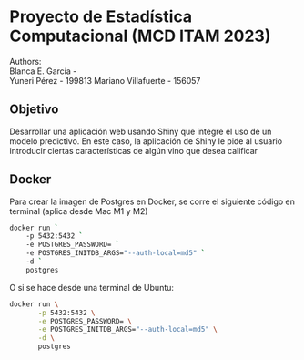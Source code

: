 # Proyecto de Estadística Computacional (MCD ITAM 2023)
Authors:  
Blanca E. García -   
Yuneri Pérez - 199813
Mariano Villafuerte - 156057  


## Objetivo
Desarrollar una aplicación web usando Shiny que integre el uso de un modelo predictivo. En este caso, la aplicación de Shiny le pide al usuario introducir ciertas características de algún vino que desea calificar

## Docker
Para crear la imagen de Postgres en Docker, se corre el siguiente código en terminal (aplica desde Mac M1 y M2)
```bash
docker run `
    -p 5432:5432 `
    -e POSTGRES_PASSWORD= `
    -e POSTGRES_INITDB_ARGS="--auth-local=md5" `
    -d `
    postgres
```

O si se hace desde una terminal de Ubuntu:
```bash
docker run \
       -p 5432:5432 \
       -e POSTGRES_PASSWORD= \
       -e POSTGRES_INITDB_ARGS="--auth-local=md5" \
       -d \
       postgres
```
